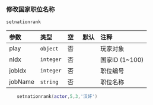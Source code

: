 ### 修改国家职位名称
`setnationrank`

| 参数    | 类型      | 空   | 默认 | 注释           |
| :------ | :-------- | :--- | :--- | :------------- |
| play    | `object`  | 否   |      | 玩家对象       |
| nIdx    | `integer` | 否   |      | 国家ID (1~100) |
| jobIdx  | `integer` | 否   |      | 职位编号       |
| jobName | `string`  | 否   |      | 职位名称       |
```lua
    setnationrank(actor,5,3,'汉奸')
```

